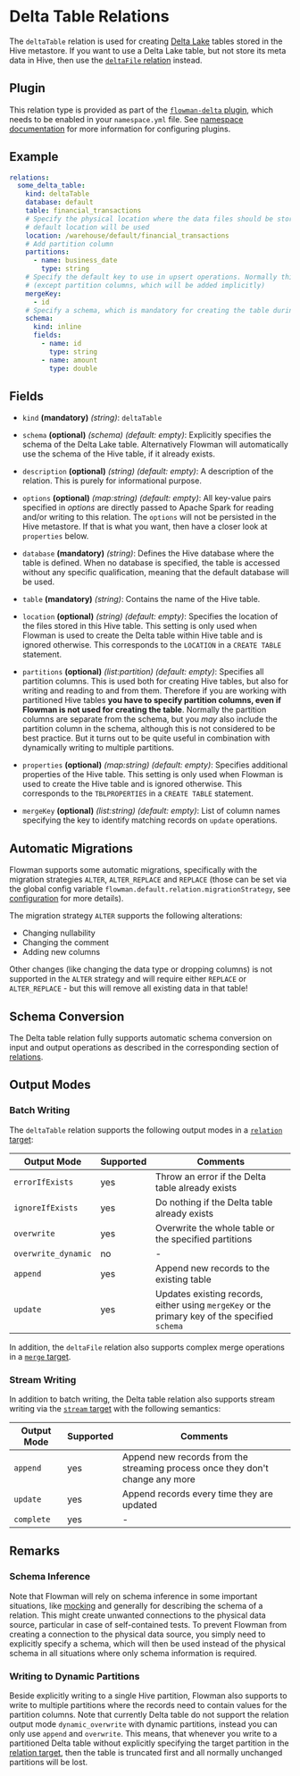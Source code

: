 # Delta Table Relations

The `deltaTable` relation is used for creating [Delta Lake](https://delta.io) tables stored in the Hive metastore. If
you want to use a Delta Lake table, but not store its meta data in Hive, then use the [`deltaFile` relation](deltaFile.md)
instead.

## Plugin

This relation type is provided as part of the [`flowman-delta` plugin](../../plugins/delta.md), which needs to be enabled in your
`namespace.yml` file. See [namespace documentation](../namespace.md) for more information for configuring plugins.


## Example
```yaml
relations:
  some_delta_table:
    kind: deltaTable
    database: default
    table: financial_transactions
    # Specify the physical location where the data files should be stored at. If you leave this out, the Hive
    # default location will be used
    location: /warehouse/default/financial_transactions
    # Add partition column
    partitions:
      - name: business_date
        type: string
    # Specify the default key to use in upsert operations. Normally this should match the primary key 
    # (except partition columns, which will be added implicitly)
    mergeKey:
      - id  
    # Specify a schema, which is mandatory for creating the table during CREATE phase
    schema:
      kind: inline
      fields:
        - name: id
          type: string
        - name: amount
          type: double
```

## Fields
* `kind` **(mandatory)** *(string)*: `deltaTable`

* `schema` **(optional)** *(schema)* *(default: empty)*:
  Explicitly specifies the schema of the Delta Lake table.  Alternatively Flowman will automatically use the schema of
  the Hive table, if it already exists.

* `description` **(optional)** *(string)* *(default: empty)*:
  A description of the relation. This is purely for informational purpose.

* `options` **(optional)** *(map:string)* *(default: empty)*:
  All key-value pairs specified in *options* are directly passed to Apache Spark for reading
  and/or writing to this relation. The `options` will not be persisted in the Hive metastore. If that is what you
  want, then have a closer look at `properties` below.

* `database` **(mandatory)** *(string)*:
  Defines the Hive database where the table is defined. When no database is specified, the
  table is accessed without any specific qualification, meaning that the default database
  will be used.

* `table` **(mandatory)** *(string)*:
  Contains the name of the Hive table.

* `location` **(optional)** *(string)* *(default: empty)*:
  Specifies the location of the files stored in this Hive table. This setting is only used when Flowman is used to 
  create the Delta table within Hive table and is ignored otherwise. This corresponds to the `LOCATION` in a 
  `CREATE TABLE` statement.

* `partitions` **(optional)** *(list:partition)* *(default: empty)*:
  Specifies all partition columns. This is used both for creating Hive tables, but also for writing and reading to and
  from them. Therefore if you are working with partitioned Hive tables **you have to specify partition columns, even 
  if Flowman is not used for creating the table**. Normally the partition columns are separate from the
  schema, but you *may* also include the partition column in the schema, although this is not considered to be best
  practice. But it turns out to be quite useful in combination with dynamically writing to multiple partitions.

* `properties` **(optional)** *(map:string)* *(default: empty)*:
  Specifies additional properties of the Hive table. This setting is only used
  when Flowman is used to create the Hive table and is ignored otherwise. This corresponds
  to the `TBLPROPERTIES` in a `CREATE TABLE` statement.

* `mergeKey` **(optional)** *(list:string)* *(default: empty)*:
  List of column names specifying the key to identify matching records on `update` operations.


## Automatic Migrations
Flowman supports some automatic migrations, specifically with the migration strategies `ALTER`, `ALTER_REPLACE`
and `REPLACE` (those can be set via the global config variable `flowman.default.relation.migrationStrategy`,
see [configuration](../../config.md) for more details).

The migration strategy `ALTER` supports the following alterations:
* Changing nullability
* Changing the comment
* Adding new columns

Other changes (like changing the data type or dropping columns) is not supported in the `ALTER` strategy and
will require either `REPLACE` or `ALTER_REPLACE` - but this will remove all existing data in that table!


## Schema Conversion
The Delta table relation fully supports automatic schema conversion on input and output operations as described in the
corresponding section of [relations](index.md).


## Output Modes

### Batch Writing
The `deltaTable` relation supports the following output modes in a [`relation` target](../target/relation.md):

| Output Mode         | Supported | Comments                                                                                       |
|---------------------|-----------|------------------------------------------------------------------------------------------------|
| `errorIfExists`     | yes       | Throw an error if the Delta table already exists                                               |
| `ignoreIfExists`    | yes       | Do nothing if the Delta table already exists                                                   |
| `overwrite`         | yes       | Overwrite the whole table or the specified partitions                                          |
| `overwrite_dynamic` | no        | -                                                                                              |
| `append`            | yes       | Append new records to the existing table                                                       |
| `update`            | yes       | Updates existing records, either using `mergeKey` or the primary key of the specified `schema` |

In addition, the `deltaFile` relation also supports complex merge operations in a [`merge` target](../target/merge.md).

### Stream Writing
In addition to batch writing, the Delta table relation also supports stream writing via the
[`stream` target](../target/stream.md) with the following semantics:

| Output Mode | Supported | Comments                                                                      |
|-------------|-----------|-------------------------------------------------------------------------------|
| `append`    | yes       | Append new records from the streaming process once they don't change any more |
| `update`    | yes       | Append records every time they are updated                                    |
| `complete`  | yes       | -                                                                             |


## Remarks

### Schema Inference

Note that Flowman will rely on schema inference in some important situations, like [mocking](mock.md) and generally
for describing the schema of a relation. This might create unwanted connections to the physical data source,
particular in case of self-contained tests. To prevent Flowman from creating a connection to the physical data
source, you simply need to explicitly specify a schema, which will then be used instead of the physical schema
in all situations where only schema information is required.

### Writing to Dynamic Partitions

Beside explicitly writing to a single Hive partition, Flowman also supports to write to multiple partitions where
the records need to contain values for the partition columns. Note that currently Delta table do not support the
relation output mode `dynamic_overwrite` with dynamic partitions, instead you can only use `append` and `overwrite`. 
This means, that whenever you write to a partitioned Delta table without explicitly specifying the target partition 
in the [relation target](../target/relation.md), then the table is truncated first and all normally unchanged partitions 
will be lost.
